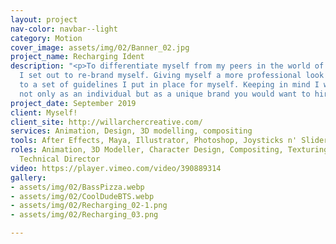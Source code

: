 ```yaml
---
layout: project
nav-color: navbar--light
category: Motion
cover_image: assets/img/02/Banner_02.jpg
project_name: Recharging Ident
description: "<p>To differentiate myself from my peers in the world of freelancing
  I set out to re-brand myself. Giving myself a more professional look by sticking
  to a set of guidelines I put in place for myself. Keeping in mind I want to be represented
  not only as an individual but as a unique brand you would want to hire.</p>"
project_date: September 2019
client: Myself!
client_site: http://willarchercreative.com/
services: Animation, Design, 3D modelling, compositing
tools: After Effects, Maya, Illustrator, Photoshop, Joysticks n' Sliders
roles: Animation, 3D Modeller, Character Design, Compositing, Texturing, Concept Artist,
  Technical Director
video: https://player.vimeo.com/video/390889314
gallery:
- assets/img/02/BassPizza.webp
- assets/img/02/CoolDudeBTS.webp
- assets/img/02/Recharging_02-1.png
- assets/img/02/Recharging_03.png

---
```

